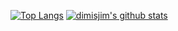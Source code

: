[![Top Langs](https://github-readme-stats.vercel.app/api/top-langs/?username=dimisjim)](https://github.com/anuraghazra/github-readme-stats) [![dimisjim's github stats](https://github-readme-stats.vercel.app/api?username=dimisjim)](https://github.com/anuraghazra/github-readme-stats)
